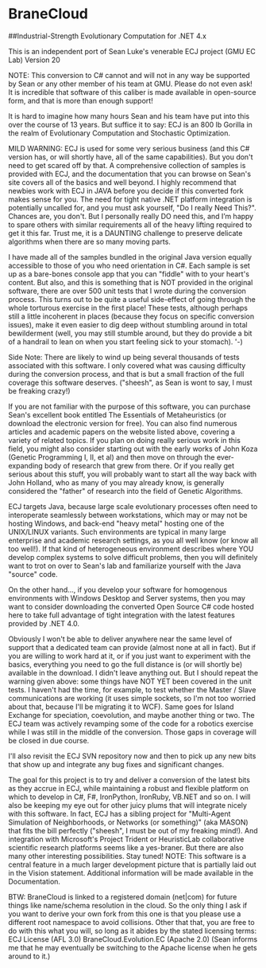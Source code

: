# BraneCloud
##Industrial-Strength Evolutionary Computation for .NET 4.x

This is an independent port of Sean Luke's venerable ECJ project (GMU EC Lab) Version 20

NOTE: This conversion to C# cannot and will not in any way be supported by Sean or any other member of his team at GMU. Please do not even ask! It is incredible that software of this caliber is made available in open-source form, and that is more than enough support! 

It is hard to imagine how many hours Sean and his team have put into this over the course of 13 years. But suffice it to say: 
ECJ is an 800 lb Gorilla in the realm of Evolutionary Computation and Stochastic Optimization. 

MILD WARNING: ECJ is used for some very serious business (and this C# version has, or will shortly have, all of the same capabilities). But you don't need to get scared off by that. A comprehensive collection of samples is provided with ECJ, and the documentation that you can browse on Sean's site covers all of the basics and well beyond. I highly recommend that newbies work with ECJ in JAVA before you decide if this converted fork makes sense for you. The need for tight native .NET platform integration is potentially uncalled for, and you must ask yourself, "Do I really Need This?". Chances are, you don't. But I personally really DO need this, and I’m happy to spare others with similar requirements all of the heavy lifting required to get it this far. Trust me, it is a DAUNTING challenge to preserve delicate algorithms when there are so many moving parts. 

I have made all of the samples bundled in the original Java version equally accessible to those of you who need orientation in C#. Each sample is set up as a bare-bones console app that you can "fiddle" with to your heart's content. But also, and this is something that is NOT provided in the original software, there are over 500 unit tests that I wrote during the conversion process. This turns out to be quite a useful side-effect of going through the whole torturous exercise in the first place! These tests, although perhaps still a little incoherent in places (because they focus on specific conversion issues), make it even easier to dig deep without stumbling around in total bewilderment (well, you may still stumble around, but they do provide a bit of a handrail to lean on when you start feeling sick to your stomach). \'-) 

Side Note: There are likely to wind up being several thousands of tests associated with this software. I only covered what was causing difficulty during the conversion process, and that is but a small fraction of the full coverage this software deserves. ("sheesh", as Sean is wont to say, I must be freaking crazy!) 

If you are not familiar with the purpose of this software, you can purchase Sean's excellent book entitled The Essentials of Metaheuristics (or download the electronic version for free). You can also find numerous articles and academic papers on the website listed above, covering a variety of related topics. If you plan on doing really serious work in this field, you might also consider starting out with the early works of John Koza (Genetic Programming I, II, et al) and then move on through the ever-expanding body of research that grew from there. Or if you really get serious about this stuff, you will probably want to start all the way back with John Holland, who as many of you may already know, is generally considered the "father" of research into the field of Genetic Algorithms. 

ECJ targets Java, because large scale evolutionary processes often need to interoperate seamlessly between workstations, which may or may not be hosting Windows, and back-end "heavy metal" hosting one of the UNIX/LINUX variants. Such environments are typical in many large enterprise and academic research settings, as you all well know (or know all too well!). If that kind of heterogeneous environment describes where YOU develop complex systems to solve difficult problems, then you will definitely want to trot on over to Sean's lab and familiarize yourself with the Java "source" code. 

On the other hand..., if you develop your software for homogenous environments with Windows Desktop and Server systems, then you may want to consider downloading the converted Open Source C# code hosted here to take full advantage of tight integration with the latest features provided by .NET 4.0. 

Obviously I won't be able to deliver anywhere near the same level of support that a dedicated team can provide (almost none at all in fact). But if you are willing to work hard at it, or if you just want to experiment with the basics, everything you need to go the full distance is (or will shortly be) available in the download. I didn't leave anything out. But I should repeat the warning given above: some things have NOT YET been covered in the unit tests. I haven't had the time, for example, to test whether the Master / Slave communications are working (it uses simple sockets, so I'm not too worried about that, because I'll be migrating it to WCF). Same goes for Island Exchange for speciation, coevolution, and maybe another thing or two. The ECJ team was actively revamping some of the code for a robotics exercise while I was still in the middle of the conversion. Those gaps in coverage will be closed in due course. 

I'll also revisit the ECJ SVN repository now and then to pick up any new bits that show up and integrate any bug fixes and significant changes. 

The goal for this project is to try and deliver a conversion of the latest bits as they accrue in ECJ, while maintaining a robust and flexible platform on which to develop in C#, F#, IronPython, IronRuby, VB.NET and so on. I will also be keeping my eye out for other juicy plums that will integrate nicely with this software. In fact, ECJ has a sibling project for "Multi-Agent Simulation of Neighborhoods, or Networks (or something)" (aka MASON) that fits the bill perfectly ("sheesh", I must be out of my freaking mind!). And integration with Microsoft's Project Trident or HeuristicLab collaborative scientific research platforms seems like a yes-braner. But there are also many other interesting possibilities. Stay tuned!
NOTE: This software is a central feature in a much larger development picture that is partially laid out in the Vision statement. Additional information will be made available in the Documentation.

BTW: BraneCloud is linked to a registered domain (net|com) for future things like name/schema resolution in the cloud. So the only thing I ask if you want to derive your own fork from this one is that you please use a different root namespace to avoid collisions. Other that that, you are free to do with this what you will, so long as it abides by the stated licensing terms:
ECJ License (AFL 3.0) 
BraneCloud.Evolution.EC (Apache 2.0) 
(Sean informs me that he may eventually be switching to the Apache license when he gets around to it.) 


